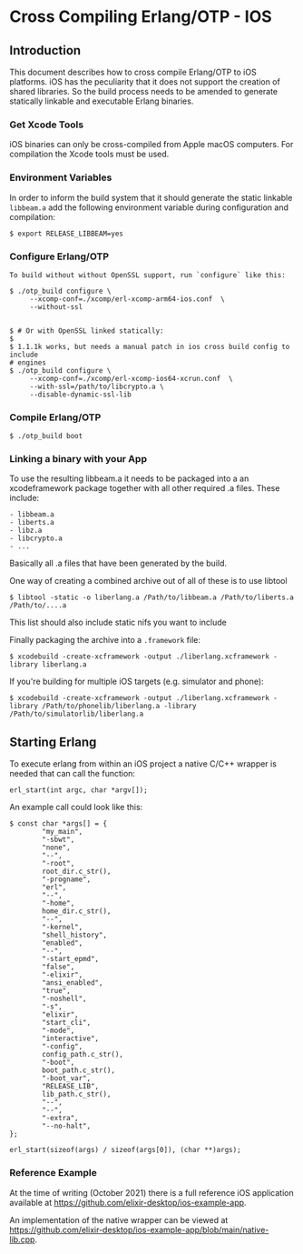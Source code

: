 Cross Compiling Erlang/OTP - IOS
====================================

Introduction
------------

This document describes how to cross compile Erlang/OTP to iOS platforms. iOS has the peculiarity that it does not support the creation of shared libraries. So the build process needs to be amended to generate statically linkable and executable Erlang binaries.

### Get Xcode Tools ###

iOS binaries can only be cross-compiled from Apple macOS computers. For compilation the Xcode tools must be used.
### Environment Variables ###

In order to inform the build system that it should generate the static linkable `libbeam.a` add the following environment variable during configuration and compilation:

    $ export RELEASE_LIBBEAM=yes

### Configure Erlang/OTP ###

    To build without without OpenSSL support, run `configure` like this:
    
    $ ./otp_build configure \
         --xcomp-conf=./xcomp/erl-xcomp-arm64-ios.conf  \
         --without-ssl


    $ # Or with OpenSSL linked statically:
    $
    $ 1.1.1k works, but needs a manual patch in ios cross build config to include
    # engines
    $ ./otp_build configure \
         --xcomp-conf=./xcomp/erl-xcomp-ios64-xcrun.conf  \
         --with-ssl=/path/to/libcrypto.a \
         --disable-dynamic-ssl-lib


### Compile Erlang/OTP ###

    $ ./otp_build boot

### Linking a binary with your App ###
    
To use the resulting libbeam.a it needs to be packaged into a an xcodeframework package together with all other required .a files. These include:

    - libbeam.a
    - liberts.a
    - libz.a
    - libcrypto.a
    - ...

Basically all .a files that have been generated by the build.

One way of creating a combined archive out of all of these is to use libtool

    $ libtool -static -o liberlang.a /Path/to/libbeam.a /Path/to/liberts.a /Path/to/....a 

This list should also include static nifs you want to include

Finally packaging the archive into a `.framework` file:

    $ xcodebuild -create-xcframework -output ./liberlang.xcframework -library liberlang.a

If you're building for multiple iOS targets (e.g. simulator and phone):

    $ xcodebuild -create-xcframework -output ./liberlang.xcframework -library /Path/to/phonelib/liberlang.a -library /Path/to/simulatorlib/liberlang.a

## Starting Erlang

To execute erlang from within an iOS project a native C/C++ wrapper is needed that can call the function:

    erl_start(int argc, char *argv[]); 
    
An example call could look like this: 

    $ const char *args[] = {
            "my_main",
            "-sbwt",
            "none",
            "--",
            "-root",
            root_dir.c_str(),
            "-progname",
            "erl",
            "--",
            "-home",
            home_dir.c_str(),
            "--",
            "-kernel",
            "shell_history",
            "enabled",
            "--",
            "-start_epmd",
            "false",
            "-elixir",
            "ansi_enabled",
            "true",
            "-noshell",
            "-s",
            "elixir",
            "start_cli",
            "-mode",
            "interactive",
            "-config",
            config_path.c_str(),
            "-boot",
            boot_path.c_str(),
            "-boot_var",
            "RELEASE_LIB",
            lib_path.c_str(),
            "--",
            "--",
            "-extra",
            "--no-halt",
    };

    erl_start(sizeof(args) / sizeof(args[0]), (char **)args);

### Reference Example

At the time of writing (October 2021) there is a full reference iOS application available at https://github.com/elixir-desktop/ios-example-app.

An implementation of the native wrapper can be viewed at https://github.com/elixir-desktop/ios-example-app/blob/main/native-lib.cpp.

